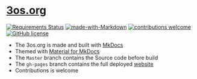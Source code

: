 # [3os.org](https://3os.org/)

[![Requirements Status](https://requires.io/github/fire1ce/3os.org/requirements.svg?branch=gh-pages)](https://requires.io/github/fire1ce/3os.org/requirements/?branch=gh-pages)
[![made-with-Markdown](https://img.shields.io/badge/Made%20with-Markdown-1f425f.svg)](http://commonmark.org)
[![contributions welcome](https://img.shields.io/badge/contributions-welcome-brightgreen.svg?style=flat)](https://github.com/dwyl/esta/issues)
[![GitHub license](https://img.shields.io/github/license/Naereen/StrapDown.js.svg)](https://github.com/Naereen/StrapDown.js/blob/master/LICENSE)

- The 3os.org is made and built with [MkDocs](https://www.mkdocs.org/)
- Themed with [Material for MkDocs](https://squidfunk.github.io/mkdocs-material/)
- The `Master` branch contains the Source code before build
- The `gh-pages` branch contains the full deployed [website](https://3os.org)
- Contributions is welcome

